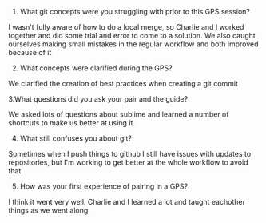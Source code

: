 1. What git concepts were you struggling with prior to this GPS session?

I wasn't fully aware of how to do a local merge, so Charlie and I worked together and did some trial and error to come to a solution.  We also caught ourselves making small mistakes in the regular workflow and both improved because of it

2.  What concepts were clarified during the GPS?

We clarified the creation of best practices when creating a git commit

3.What questions did you ask your pair and the guide?

  We asked lots of questions about sublime and learned a number of shortcuts to make us better at using it.

4. What still confuses you about git?

Sometimes when I push things to github I still have issues with updates to repositories, but I'm working to get better at the whole workflow to avoid that.

5.  How was your first experience of pairing in a GPS?

I think it went very well.  Charlie and I learned a lot and taught eachother things as we went along.